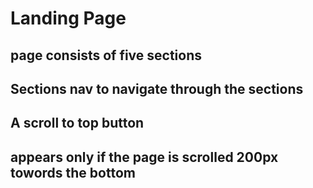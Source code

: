 # Landing Page

## page consists of five sections

## Sections nav to navigate through the sections

## A scroll to top button 
##      appears only if the page is scrolled 200px towords the bottom

